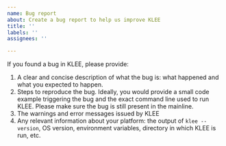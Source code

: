 ```yaml
---
name: Bug report
about: Create a bug report to help us improve KLEE
title: ''
labels: ''
assignees: ''

---
```


If you found a bug in KLEE, please provide:
1) A clear and concise description of what the bug is: what happened and what you expected to happen.
2) Steps to reproduce the bug.  Ideally, you would provide a small code example triggering the bug and the exact command line used to run KLEE.  Please make sure the bug is still present in the mainline. 
3) The warnings and error messages issued by KLEE
4) Any relevant information about your platform: the output of `klee --version`, OS version, environment variables, directory in which KLEE is run, etc.

